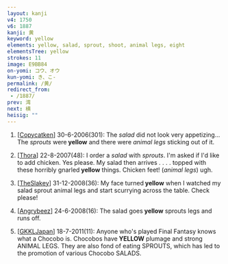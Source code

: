 ```yaml
---
layout: kanji
v4: 1750
v6: 1887
kanji: 黄
keyword: yellow
elements: yellow, salad, sprout, shoot, animal legs, eight
elementsTree: yellow
strokes: 11
image: E9BB84
on-yomi: コウ、オウ
kun-yomi: き、こ-
permalink: /黄/
redirect_from:
 - /1887/
prev: 湾
next: 横
heisig: ""
---
```


1) [<a href="http://kanji.koohii.com/profile/Copycatken">Copycatken</a>] 30-6-2006(301): The <em>salad</em> did not look very appetizing... The <em>sprouts</em> were<strong> yellow</strong> and there were <em>animal legs</em> sticking out of it.

2) [<a href="http://kanji.koohii.com/profile/Thora">Thora</a>] 22-8-2007(48): I order a <em>salad</em> with <em>sprouts</em>. I&#039;m asked if I&#039;d like to add chicken. Yes please. My salad then arrives . . . . topped with these horribly gnarled<strong> yellow</strong> things. Chicken feet! (<em>animal legs</em>) ugh.

3) [<a href="http://kanji.koohii.com/profile/TheSlakey">TheSlakey</a>] 31-12-2008(36): My face turned<strong> yellow</strong> when I watched my salad sprout animal legs and start scurrying across the table. Check please!

4) [<a href="http://kanji.koohii.com/profile/Angrybeez">Angrybeez</a>] 24-6-2008(16): The salad goes<strong> yellow</strong> sprouts legs and runs off.

5) [<a href="http://kanji.koohii.com/profile/GKKLJapan">GKKLJapan</a>] 18-7-2011(11): Anyone who&#039;s played Final Fantasy knows what a Chocobo is. Chocobos have<strong> YELLOW</strong> plumage and strong ANIMAL LEGS. They are also fond of eating SPROUTS, which has led to the promotion of various Chocobo SALADS.

